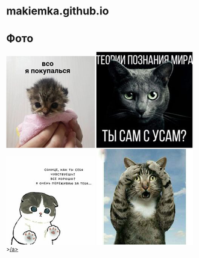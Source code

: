 # makiemka.github.io
<html lang="ru">
<head>
<meta charset="UTF-8">
<meta name="viewport" content="
width=device-width, initial-scale=1">
<title>Галерея</title>
<link rel="stylesheet" type="text/css" href="css/css.css">
</head>
<body>
<main class="main">
<h1 class="heading">Фото</h1>
<a href="img/1.jpg" class="img_link"> <img src="img/1.jpg" alt=></a>
<a href="img/2.jpg" class="img_link"> <img src="img/2.jpg" alt=></a>
<a href="img/3.jpg" class="img_link"> <img src="img/3.jpg" alt=></a>
<a href="img/4.jpg" class="img_link"> <img src="img/4.jpg" alt=></a>
<a href="img/5.jpg" class="img_link"></a>
<a href="img/6.jpg" class="img_link"></a>
<a href="img/7.jpg" class="img_link"></a>
<a href="img/8.jpg" class="img_link"></a>
<a href="img/9.jpg" class="img_link"></a>
<a href="img/10.jpg" class="img_link"></a>
<a href="img/11.jpg" class="img_link"></a>
><a href="img/12.jpg" class="img_link">/a>
</main>
</body>
</html>
